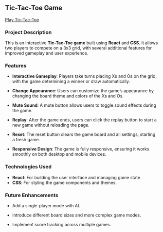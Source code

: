 ## Tic-Tac-Toe Game

[Play Tic-Tac-Toe](https://tictoeplay.netlify.app/)

### Project Description

This is an interactive **Tic-Tac-Toe game** built using **React** and **CSS**. It allows two players to compete on a 3x3 grid, with several additional features for improved gameplay and user experience.

### Features

- **Interactive Gameplay**:    Players take turns placing Xs and Os on the grid, with the game determining a winner or draw automatically.  

- **Change Appearance**:    Users can customize the game’s appearance by changing the board theme and colors of the Xs and Os.  

- **Mute Sound**:    A mute button allows users to toggle sound effects during the game.  

- **Replay**:    After the game ends, users can click the replay button to start a new game without reloading the page.

- **Reset**:    The reset button clears the game board and all settings, starting a fresh game.

- **Responsive Design**:    The game is fully responsive, ensuring it works smoothly on both desktop and mobile devices.

### Technologies Used

- **React**: For building the user interface and managing game state.
- **CSS**: For styling the game components and themes.

### Future Enhancements

- Add a single-player mode with AI.

- Introduce different board sizes and more complex game modes.

- Implement score tracking across multiple games.